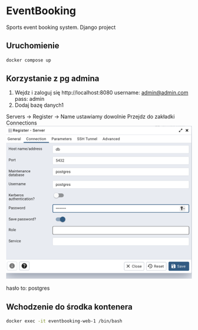# EventBooking
Sports event booking system. Django project

## Uruchomienie
```sh
docker compose up
```
## Korzystanie z pg admina

1. Wejdz i zaloguj się http://localhost:8080
username: admin@admin.com
pass: admin
2. Dodaj bazę danych1

Servers -> Register -> Name ustawiamy dowolnie
Przejdz do zakładki Connections
![Alt text](image.png)

hasło to: postgres


## Wchodzenie do środka kontenera
```sh
docker exec -it eventbooking-web-1 /bin/bash
```